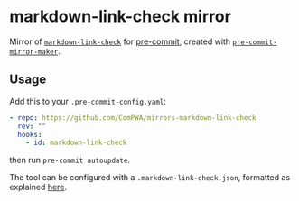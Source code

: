 # markdown-link-check mirror

Mirror of [`markdown-link-check`](https://github.com/tcort/markdown-link-check)
for [pre-commit](https://pre-commit.com), created with
[`pre-commit-mirror-maker`](https://github.com/pre-commit/pre-commit-mirror-maker).

## Usage

Add this to your `.pre-commit-config.yaml`:

```yaml
- repo: https://github.com/ComPWA/mirrors-markdown-link-check
  rev: ""
  hooks:
    - id: markdown-link-check
```

then run `pre-commit autoupdate`.

The tool can be configured with a `.markdown-link-check.json`, formatted as
explained
[here](https://github.com/tcort/markdown-link-check#command-line-tool).
